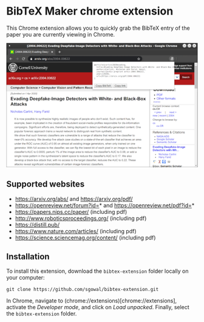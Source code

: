 # BibTeX Maker chrome extension

This Chrome extension allows you to quickly grab the BibTeX entry of the
paper you are currently viewing in Chrome.

![Screenshot showing the extension](https://github.com/sgowal/bibtex-extension/raw/master/screenshots/screenshot.png "Screenshot")

## Supported websites

* https://arxiv.org/abs/ and https://arxiv.org/pdf/
* https://openreview.net/forum?id=* and https://openreview.net/pdf?id=*
* https://papers.nips.cc/paper/ (including pdf)
* http://www.roboticsproceedings.org/ (including pdf)
* https://distill.pub/
* https://www.nature.com/articles/ (including pdf)
* https://science.sciencemag.org/content/ (including pdf)


## Installation

To install this extension, download the `bibtex-extension` folder locally
on your computer:

```
git clone https://github.com/sgowal/bibtex-extension.git
```

In Chrome, navigate to (chrome://extensions)[chrome://extensions], activate
the *Developer mode*, and click on *Load unpacked*. Finally, select the
`bibtex-extension` folder.
